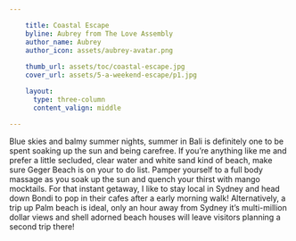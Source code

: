 ```yaml
---

    title: Coastal Escape 
    byline: Aubrey from The Love Assembly
    author_name: Aubrey
    author_icon: assets/aubrey-avatar.png
    
    thumb_url: assets/toc/coastal-escape.jpg
    cover_url: assets/5-a-weekend-escape/p1.jpg

    layout:
      type: three-column
      content_valign: middle

---
```


Blue skies and balmy summer nights, summer in Bali is definitely one to be spent soaking up the sun and being carefree.  If you’re anything like me and prefer a little secluded, clear water and white sand kind of beach, make sure Geger Beach is on your to do list. Pamper yourself to a full body massage as you soak up the sun and quench your thirst with mango mocktails.  For that instant getaway, I like to stay local in Sydney and head down Bondi to pop in their cafes after a early morning walk!  Alternatively, a trip up Palm beach is ideal, only an hour away from Sydney it’s multi-million dollar views and shell adorned beach houses will leave visitors planning a second trip there! 

